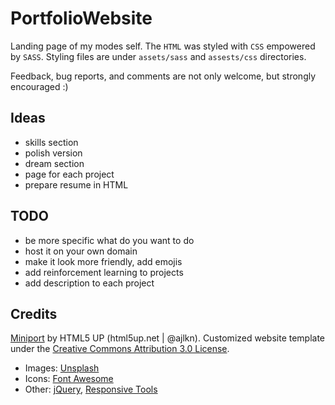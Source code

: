 # PortfolioWebsite
Landing page of my modes self. The `HTML` was styled with `CSS` empowered by `SASS`. Styling files are under `assets/sass` and `assests/css` directories.

Feedback, bug reports, and comments are not only welcome, but strongly encouraged :)

## Ideas
* skills section
* polish version
* dream section
* page for each project
* prepare resume in HTML

## TODO
* be more specific what do you want to do
* host it on your own domain
* make it look more friendly, add emojis
* add reinforcement learning to projects
* add description to each project


## Credits 
[Miniport](https://html5up.net/miniport) by HTML5 UP (html5up.net | @ajlkn). Customized website template under the [Creative Commons Attribution 3.0 License](https://creativecommons.org/licenses/by/3.0/).
* Images: [Unsplash](unsplash.com)
* Icons: [Font Awesome](fontawesome.io)
* Other: [jQuery](jquery.com), [Responsive Tools](github.com/ajlkn/responsive-tools)

